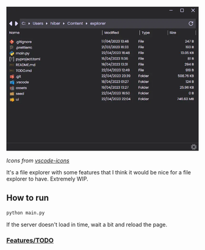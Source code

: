 ![](assets/explorer.webp)

_Icons from [vscode-icons](https://github.com/vscode-icons/vscode-icons)_

It's a file explorer with some features that I think it would be nice for a file explorer to have. Extremely WIP.

## How to run
```bash
python main.py
```
If the server doesn't load in time, wait a bit and reload the page.

### [Features/TODO](TODO.md)

